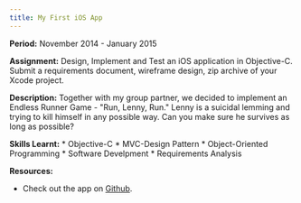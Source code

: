 ```yaml
---
title: My First iOS App
---
```


<strong>Period:</strong> November 2014 - January 2015

<strong>Assignment:</strong> Design, Implement and Test an iOS application in Objective-C. Submit a requirements document, wireframe design, zip archive of your Xcode project. 

<strong>Description:</strong> Together with my group partner, we decided to implement an Endless Runner Game - "Run, Lenny, Run." Lenny is a suicidal lemming and trying to kill himself in any possible way. Can you make sure he survives as long as possible? 

<strong>Skills Learnt:</strong> * Objective-C * MVC-Design Pattern * Object-Oriented Programming * Software Develpment * Requirements Analysis

<strong>Resources:</strong> 
<ul> 
<li> Check out the app on <a href="https://github.com/jenpaff/RunLennyRun">Github</a>.</li>
</ul>